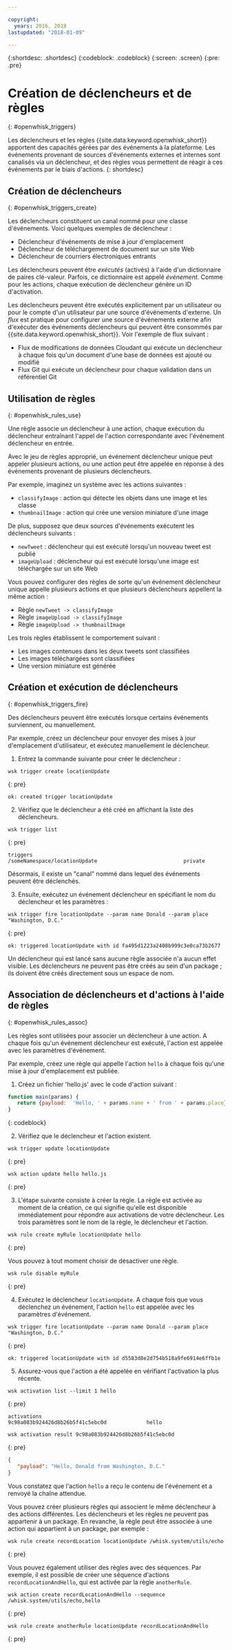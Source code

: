 ```yaml
---

copyright:
  years: 2016, 2018
lastupdated: "2018-01-09"

---
```


{:shortdesc: .shortdesc}
{:codeblock: .codeblock}
{:screen: .screen}
{:pre: .pre}

# Création de déclencheurs et de règles
{: #openwhisk_triggers}

Les déclencheurs et les règles {{site.data.keyword.openwhisk_short}} apportent des capacités gérées par des événements à la
plateforme. Les événements provenant de sources d'événements externes et internes sont canalisés via un déclencheur, et des règles vous permettent de réagir à ces événements par le biais d'actions.
{: shortdesc}

## Création de déclencheurs
{: #openwhisk_triggers_create}

Les déclencheurs constituent un canal nommé pour une classe d'événements. Voici quelques exemples de déclencheur :
- Déclencheur d'événements de mise à jour d'emplacement
- Déclencheur de téléchargement de document sur un site Web
- Déclencheur de courriers électroniques entrants

Les déclencheurs peuvent être *exécutés* (activés) à l'aide d'un dictionnaire de paires clé-valeur. Parfois, ce dictionnaire est
appelé *événement*. Comme pour les actions, chaque exécution de déclencheur génère un ID d'activation.

Les déclencheurs peuvent être exécutés explicitement par un utilisateur ou pour le compte d'un utilisateur par une source d'événements d'externe.
Un *flux* est pratique pour configurer une source d'événements externe afin d'exécuter des événements déclencheurs qui peuvent être consommés par {{site.data.keyword.openwhisk_short}}. Voir l'exemple de flux suivant :
- Flux de modifications de données Cloudant qui exécute un déclencheur à chaque fois qu'un document d'une base de données est ajouté ou modifié
- Flux Git qui exécute un déclencheur pour chaque validation dans un référentiel Git

## Utilisation de règles
{: #openwhisk_rules_use}

Une règle associe un déclencheur à une action, chaque exécution du déclencheur entraînant l'appel de l'action correspondante avec l'événement déclencheur en entrée.

Avec le jeu de règles approprié, un événement déclencheur unique peut appeler plusieurs actions, ou une action peut être appelée en réponse à des événements provenant de plusieurs déclencheurs.

Par exemple, imaginez un système avec les actions suivantes :
- `classifyImage` : action qui détecte les objets dans une image et les classe
- `thumbnailImage` : action qui crée une version miniature d'une image

De plus, supposez que deux sources d'événements exécutent les déclencheurs suivants :
- `newTweet` : déclencheur qui est exécuté lorsqu'un nouveau tweet est publié
- `imageUpload` : déclencheur qui est exécuté lorsqu'une image est téléchargée sur un site Web

Vous pouvez configurer des règles de sorte qu'un événement déclencheur unique appelle plusieurs actions et que plusieurs déclencheurs appellent
la même action :
- Règle `newTweet -> classifyImage` 
- Règle `imageUpload -> classifyImage` 
- Règle `imageUpload -> thumbnailImage` 

Les trois règles établissent le comportement suivant : 
- Les images contenues dans les deux tweets sont classifiées 
- Les images téléchargées sont classifiées 
- Une version miniature est générée 

## Création et exécution de déclencheurs
{: #openwhisk_triggers_fire}

Des déclencheurs peuvent être exécutés lorsque certains événements surviennent, ou manuellement.

Par exemple, créez un déclencheur pour envoyer des mises à jour d'emplacement d'utilisateur, et exécutez manuellement le déclencheur.
1. Entrez la commande suivante pour créer le déclencheur :
  ```
  wsk trigger create locationUpdate
  ```
  {: pre}

  ```
  ok: created trigger locationUpdate
  ```

2. Vérifiez que le déclencheur a été créé en affichant la liste des déclencheurs.
  ```
  wsk trigger list
  ```
  {: pre}

  ```
  triggers
  /someNamespace/locationUpdate                            private
  ```

  Désormais, il existe un "canal" nommé dans lequel des événements peuvent être déclenchés.

3. Ensuite, exécutez un événement déclencheur en spécifiant le nom du déclencheur et les paramètres :
  ```
  wsk trigger fire locationUpdate --param name Donald --param place "Washington, D.C."
  ```
  {: pre}

  ```
  ok: triggered locationUpdate with id fa495d1223a2408b999c3e0ca73b2677
  ```

Un déclencheur qui est lancé sans aucune règle associée n'a aucun effet visible.
Les déclencheurs ne peuvent pas être créés au sein d'un package ; ils doivent être créés directement sous un espace de nom. 

## Association de déclencheurs et d'actions à l'aide de règles
{: #openwhisk_rules_assoc}

Les règles sont utilisées pour associer un déclencheur à une action. A chaque fois qu'un événement déclencheur est exécuté, l'action est appelée avec les paramètres d'événement.

Par exemple, créez une règle qui appelle l'action `hello` à chaque fois qu'une mise à jour d'emplacement est publiée.
1. Créez un fichier 'hello.js' avec le code d'action suivant :
  ```javascript
  function main(params) {
     return {payload:  'Hello, ' + params.name + ' from ' + params.place};
  }
  ```
  {: codeblock}

2. Vérifiez que le déclencheur et l'action existent.
  ```
  wsk trigger update locationUpdate
  ```
  {: pre}

  ```
  wsk action update hello hello.js
  ```
  {: pre}

3. L'étape suivante consiste à créer la règle. La règle est activée au moment de la création, ce qui signifie qu'elle est disponible immédiatement pour répondre aux activations de votre déclencheur. Les trois paramètres sont le nom de la règle, le déclencheur et l'action.
  ```
  wsk rule create myRule locationUpdate hello
  ```
  {: pre}

  Vous pouvez à tout moment choisir de désactiver une règle. 
  ```
  wsk rule disable myRule
  ```
  {: pre}

4. Exécutez le déclencheur `locationUpdate`. A chaque fois que vous déclenchez un événement, l'action `hello` est appelée avec les paramètres d'événement.
  ```
  wsk trigger fire locationUpdate --param name Donald --param place "Washington, D.C."
  ```
  {: pre}

  ```
  ok: triggered locationUpdate with id d5583d8e2d754b518a9fe6914e6ffb1e
  ```

5. Assurez-vous que l'action a été appelée en vérifiant l'activation la plus récente.
  ```
  wsk activation list --limit 1 hello
  ```
  {: pre}

  ```
  activations
  9c98a083b924426d8b26b5f41c5ebc0d             hello
  ```
  ```
  wsk activation result 9c98a083b924426d8b26b5f41c5ebc0d
  ```
  {: pre}

  ```json
  {
     "payload": "Hello, Donald from Washington, D.C."
  }
  ```

  Vous constatez que l'action `hello` a reçu le contenu de l'événement et a renvoyé la chaîne attendue.

Vous pouvez créer plusieurs règles qui associent le même déclencheur à des actions différentes.
Les déclencheurs et les règles ne peuvent pas appartenir à un package. En revanche, la règle peut être associée à une action qui appartient à un package, par exemple :
  ```
  wsk rule create recordLocation locationUpdate /whisk.system/utils/echo
  ```
  {: pre}

Vous pouvez également utiliser des règles avec des séquences. Par exemple, il est possible de créer une séquence d'actions `recordLocationAndHello`, qui est activée par la règle `anotherRule`.
  ```
  wsk action create recordLocationAndHello --sequence /whisk.system/utils/echo,hello
  ```
  {: pre}

  ```
  wsk rule create anotherRule locationUpdate recordLocationAndHello
  ```
  {: pre}
